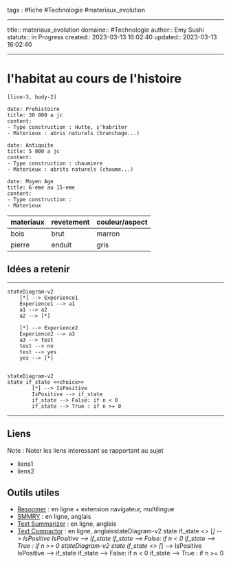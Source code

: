 




tags : #fiche  #Technologie #materiaux_evolution

---

title:: materiaux_evolution
domaine:: #Technologie
author:: Emy Sushi
statuts:: in Progress
created:: 2023-03-13 16:02:40
updated:: 2023-03-13 16:02:40

---
# l'habitat au cours de l'histoire


```timeline-labeled
[line-3, body-2]

date: Prehistoire
title: 30 000 a jc
content:
- Type construction : Hutte, s'habriter
- Materieux : abris naturels (branchage...)

date: Antiquite
title: 5 000 a jc
content:
- Type construction : chaumiere
- Materieux : abrits naturels (chaume...)

date: Moyen Age
title: 6-eme au 15-eme
content:
- Type construction : 
- Materieux 
```

| materiaux | revetement | couleur/aspect |
|-----------|------------|----------------|
| bois      | brut       | marron         |
| pierre    | enduit     | gris           |











## Idées a retenir
---



```mermaid
stateDiagram-v2 
    [*] --> Experience1
    Experience1 --> a1
    a1 --> a2
    a2 --> [*]

    [*] --> Experience2
    Experience2 --> a3
    a3 --> test
    test --> no
    test --> yes
    yes --> [*]
 
```


```mermaid
stateDiagram-v2
state if_state <<choice>>
        [*] --> IsPositive
        IsPositive --> if_state
        if_state --> False: if n < 0
        if_state --> True : if n >= 0
```






---

## Liens

Note :  Noter les liens interessant se rapportant au sujet

- liens1
- liens2

## Outils utiles

-   [Resoomer](https://resoomer.com/fr) : en ligne + extension navigateur, multilingue
-   [SMMRY](https://smmry.com/) : en ligne, anglais
-   [Text Summarizer](http://textsummarization.net/text-summarizer) : en ligne, anglais
-   [Text Compactor](https://www.textcompactor.com/) : en ligne, anglaisstateDiagram-v2
        state if_state <<choice>>
        [*] --> IsPositive
        IsPositive --> if_state
        if_state --> False: if n < 0
        if_state --> True : if n >= 0
stateDiagram-v2
        state if_state <<choice>>
        [*] --> IsPositive
        IsPositive --> if_state
        if_state --> False: if n < 0
        if_state --> True : if n >= 0
